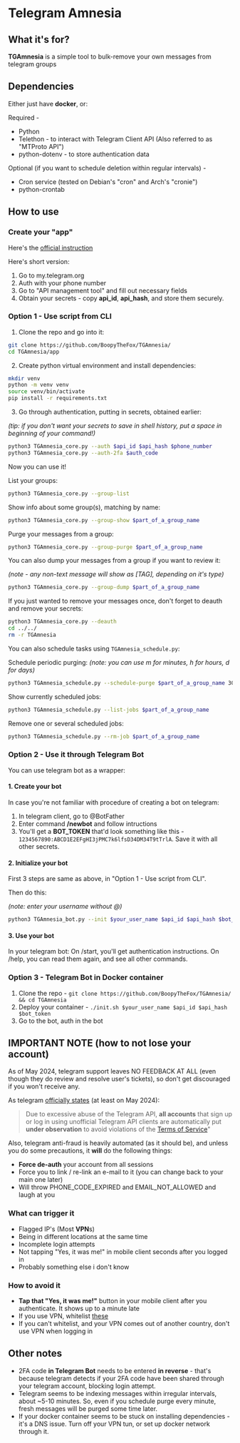 # Telegram Amnesia

## What it's for?
**TGAmnesia** is a simple tool to bulk-remove your own messages from telegram groups

## Dependencies
Either just have **docker**, or:

Required -
- Python
- Telethon - to interact with Telegram Client API (Also referred to as "MTProto API")
- python-dotenv - to store authentication data

Optional (if you want to schedule deletion within regular intervals) -
- Cron service (tested on Debian's "cron" and Arch's "cronie")
- python-crontab

## How to use

### Create your "app"
Here's the [official instruction](https://core.telegram.org/api/obtaining_api_id)

Here's short version:
1. Go to my.telegram.org
2. Auth with your phone number
3. Go to "API management tool" and fill out necessary fields 
4. Obtain your secrets - copy **api_id**, **api_hash**, and store them securely.

### Option 1 - Use script from CLI

1. Clone the repo and go into it:
```bash
git clone https://github.com/BoopyTheFox/TGAmnesia/
cd TGAmnesia/app
```

2. Create python virtual environment and install dependencies:
```bash
mkdir venv
python -m venv venv
source venv/bin/activate
pip install -r requirements.txt
```

3. Go through authentication, putting in secrets, obtained earlier:

*(tip: if you don't want your secrets to save in shell history, put a space in beginning of your command!)*
```bash
python3 TGAmnesia_core.py --auth $api_id $api_hash $phone_number
python3 TGAmnesia_core.py --auth-2fa $auth_code
```

Now you can use it!

List your groups:
```bash
python3 TGAmnesia_core.py --group-list
```

Show info about some group(s), matching by name:
```bash
python3 TGAmnesia_core.py --group-show $part_of_a_group_name
```

Purge your messages from a group:
```bash
python3 TGAmnesia_core.py --group-purge $part_of_a_group_name
```

You can also dump your messages from a group if you want to review it:

*(note - any non-text message will show as [TAG], depending on it's type)*
```bash
python3 TGAmnesia_core.py --group-dump $part_of_a_group_name
```

If you just wanted to remove your messages once, don't forget to deauth and remove your secrets:
```bash
python3 TGAmnesia_core.py --deauth
cd ../../
rm -r TGAmnesia
```

You can also schedule tasks using `TGAmnesia_schedule.py`:

Schedule periodic purging:
*(note: you can use m for minutes, h for hours, d for days)*
```bash
python3 TGAmnesia_schedule.py --schedule-purge $part_of_a_group_name 30m
```

Show currently scheduled jobs:
```bash
python3 TGAmnesia_schedule.py --list-jobs $part_of_a_group_name
```

Remove one or several scheduled jobs:
```bash
python3 TGAmnesia_schedule.py --rm-job $part_of_a_group_name
```

### Option 2 - Use it through Telegram Bot
You can use telegram bot as a wrapper:

#### 1. Create your bot
In case you're not familiar with procedure of creating a bot on telegram:
1. In telegram client, go to @BotFather
2. Enter command **/newbot** and follow intructions
3. You'll get a **BOT_TOKEN** that'd look something like this - `1234567890:ABCD1E2EFgHI3jPMC7k6lfsD34DM34T9tTrlA`. Save it with all other secrets.

#### 2. Initialize your bot
First 3 steps are same as above, in "Option 1 - Use script from CLI".

Then do this:

*(note: enter your username without @)*
```bash
python3 TGAmnesia_bot.py --init $your_user_name $api_id $api_hash $bot_token
```

#### 3. Use your bot
In your telegram bot:
On /start, you'll get authentication instructions.
On /help, you can read them again, and see all other commands.

### Option 3 - Telegram Bot in Docker container
1. Clone the repo - `git clone https://github.com/BoopyTheFox/TGAmnesia/ && cd TGAmnesia`
2. Deploy your container - `./init.sh $your_user_name $api_id $api_hash $bot_token`
3. Go to the bot, auth in the bot

## IMPORTANT NOTE (how to not lose your account)
As of May 2024, telegram support leaves NO FEEDBACK AT ALL (even though they do review and resolve user's tickets), so don't get discouraged if you won't receive any.

As telegram [officially states](https://core.telegram.org/api/obtaining_api_id) (at least on May 2024):
> Due to excessive abuse of the Telegram API, **all accounts** that sign up or log in using unofficial Telegram API clients are automatically put **under observation** to avoid violations of the [Terms of Service](https://core.telegram.org/api/terms)"

Also, telegram anti-fraud is heavily automated (as it should be), and unless you do some precautions, it **will** do the following things:
- **Force de-auth** your account from all sessions
- Force you to link / re-link an e-mail to it (you can change back to your main one later)
- Will throw PHONE_CODE_EXPIRED and EMAIL_NOT_ALLOWED and laugh at you

### What can trigger it
- Flagged IP's (Most **VPN**s)
- Being in different locations at the same time
- Incomplete login attempts
- Not tapping "Yes, it was me!" in mobile client seconds after you logged in
- Probably something else i don't know

### How to avoid it
- **Tap that "Yes, it was me!"** button in your mobile client after you authenticate. It shows up to a minute late
- If you use VPN, whitelist [these](https://core.telegram.org/resources/cidr.txt)
- If you can't whitelist, and your VPN comes out of another country, don't use VPN when logging in

## Other notes
- 2FA code **in Telegram Bot** needs to be entered **in reverse** - that's because telegram detects if your 2FA code have been shared through your telegram account, blocking login attempt.
- Telegram seems to be indexing messages within irregular intervals, about ~5-10 minutes. So, even if you schedule purge every minute, fresh messages will be purged some time later. 
- If your docker container seems to be stuck on installing dependencies - it's a DNS issue. Turn off your VPN tun, or set up docker network through it.
